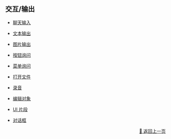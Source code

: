 ## 交互/输出

- [聊天输入](./user_chat-zh_CN.md)

- [文本输出](./output-zh_CN.md)

- [图片输出](./image-zh_CN.md)

- [按钮询问](./query_confirm-zh_CN.md)

- [菜单询问]()

- [打开文件]()

- [录音]()

- [编辑对象]()

- [UI 片段]()

- [对话框]()

<!-- 


Menu Query
Open File
Record Audio
Edit Object
UI Block
UI Dialog -->



<p align="right" >
  <a href="../../components/index-zh_CN.md">
    🔗 返回上一页
  </a>
</p>

